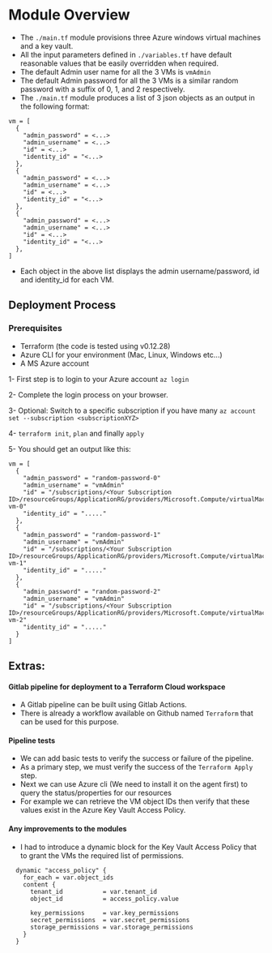 # Module Overview

- The `./main.tf` module provisions three Azure windows virtual machines and a key vault.
- All the input parameters defined in `./variables.tf` have default reasonable values that be easily overridden when required.
- The default Admin user name for all the 3 VMs is `vmAdmin`
- The default Admin password for all the 3 VMs is a similar random password with a suffix of 0, 1, and 2 respectively.
- The `./main.tf` module produces a list of 3 json objects as an output in the following format:

```hcl-terraform
vm = [
  {
    "admin_password" = <...>
    "admin_username" = <...>
    "id" = <...>
    "identity_id" = "<...>
  },
  {
    "admin_password" = <...>
    "admin_username" = <...>
    "id" = <...>
    "identity_id" = "<...>
  },
  {
    "admin_password" = <...>
    "admin_username" = <...>
    "id" = <...>
    "identity_id" = "<...>
  },
]
```
- Each object in the above list displays the admin username/password, id and identity_id for each VM.

## Deployment Process

### Prerequisites
- Terraform (the code is tested using v0.12.28)
- Azure CLI for your environment (Mac, Linux, Windows etc...)
- A MS Azure account

1- First step is to login to your Azure account `az login`

2- Complete the login process on your browser.

3- Optional: Switch to a specific subscription if you have many `az account set --subscription <subscriptionXYZ>`

4- `terraform init`, `plan` and finally `apply`

5- You should get an output like this:

```hcl-terraform
vm = [
  {
    "admin_password" = "random-password-0"
    "admin_username" = "vmAdmin"
    "id" = "/subscriptions/<Your Subscription ID>/resourceGroups/ApplicationRG/providers/Microsoft.Compute/virtualMachines/app-vm-0"
    "identity_id" = "....."
  },
  {
    "admin_password" = "random-password-1"
    "admin_username" = "vmAdmin"
    "id" = "/subscriptions/<Your Subscription ID>/resourceGroups/ApplicationRG/providers/Microsoft.Compute/virtualMachines/app-vm-1"
    "identity_id" = "....."
  },
  {
    "admin_password" = "random-password-2"
    "admin_username" = "vmAdmin"
    "id" = "/subscriptions/<Your Subscription ID>/resourceGroups/ApplicationRG/providers/Microsoft.Compute/virtualMachines/app-vm-2"
    "identity_id" = "....."
  }
]

```

## Extras:

#### Gitlab pipeline for deployment to a Terraform Cloud workspace

- A Gitlab pipeline can be built using Gitlab Actions.
- There is already a workflow available on Github named `Terraform` that can be used for this purpose.

#### Pipeline tests

- We can add basic tests to verify the success or failure of the pipeline.
- As a primary step, we must verify the success of the `Terraform Apply` step.
- Next we can use Azure cli (We need to install it on the agent first) to query the status/properties for our resources
- For example we can retrieve the VM object IDs then verify that these values exist in the Azure Key Vault Access Policy.

#### Any improvements to the modules

- I had to introduce a dynamic block for the Key Vault Access Policy that to grant the VMs the required list of permissions.

```hcl-terraform
  dynamic "access_policy" {
    for_each = var.object_ids
    content {
      tenant_id           = var.tenant_id
      object_id           = access_policy.value

      key_permissions     = var.key_permissions
      secret_permissions  = var.secret_permissions
      storage_permissions = var.storage_permissions
    }
  }
```

